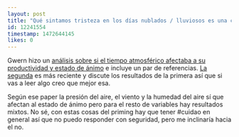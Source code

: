 ```yaml
---
layout: post
title: "Qué sintamos tristeza en los días nublados / lluviosos es una construcción social?"
id: 12241554
timestamp: 1472644145
likes: 0
---
```


 Gwern hizo un [análisis sobre si el tiempo atmosférico afectaba a su productividad y estado de ánimo](https://www.gwern.net/Weather) e incluye un par de referencias. [La segunda](https://www.gwern.net/docs/2015-feddersen.pdf) es más reciente y discute los resultados de la primera así que si vas a leer algo creo que mejor esa.

Según ese paper la presión del aire, el viento y la humedad del aire sí que afectan al estado de ánimo pero para el resto de variables hay resultados mixtos. No sé, con estas cosas del priming hay que tener #cuidao en general así que no puedo responder con seguridad, pero me inclinaría hacia el no.